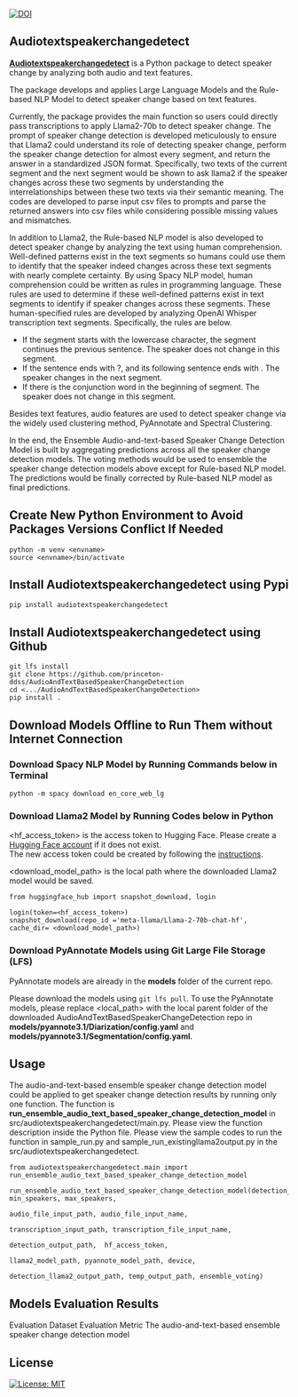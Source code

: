 [![DOI](https://zenodo.org/badge/DOI/10.5281/zenodo.10712696.svg)](https://doi.org/10.5281/zenodo.10712696)

## Audiotextspeakerchangedetect ##
**[Audiotextspeakerchangedetect](https://github.com/princeton-ddss/AudioAndTextBasedSpeakerChangeDetection)** is a Python package to detect speaker change by analyzing both audio and text features.

The package develops and applies Large Language Models and the Rule-based NLP Model to detect speaker change based on text features. 

Currently, the package provides the main function so users could directly pass transcriptions to apply Llama2-70b to detect speaker change. The prompt of speaker change detection 
is developed meticulously to ensure that Llama2 could understand its role of detecting speaker change, perform the speaker change detection for almost every segment, and return the answer in a standardized JSON format. 
Specifically, two texts of the current segment and the next segment would be shown to ask llama2 if the speaker changes across these two segments by understanding the interrelationships 
between these two texts via their semantic meaning. The codes are developed to parse input csv files to prompts and parse the returned answers into csv files
while considering possible missing values and mismatches. 

In addition to Llama2, the Rule-based NLP model is also developed to detect speaker change by analyzing the text using human comprehension. Well-defined patterns exist in the text segments 
so humans could use them to identify that the speaker indeed changes across these text segments with nearly complete certainty. 
By using Spacy NLP model, human comprehension could be written as rules in programming language. 
These rules are used to determine if these well-defined patterns exist in text segments to identify if speaker changes across these segments. 
These human-specified rules are developed by analyzing OpenAI Whisper transcription text segments. Specifically, the rules are below.
 * If the segment starts with the lowercase character, the segment continues the previous sentence. The speaker does not change in this segment.
 * If the sentence ends with ?, and its following sentence ends with . The speaker changes in the next segment.
 * If there is the conjunction word in the beginning of segment. The speaker does not change in this segment.

Besides text features, audio features are used to detect speaker change via the widely used clustering method, PyAnnotate and Spectral Clustering.

In the end, the Ensemble Audio-and-text-based Speaker Change Detection Model is built by aggregating predictions across all the speaker change detection models. The voting methods would be used to ensemble the speaker change detection models above except for Rule-based NLP model.
The predictions would be finally corrected by Rule-based NLP model as final predictions.

## Create New Python Environment to Avoid Packages Versions Conflict If Needed
```
python -m venv <envname>
source <envname>/bin/activate
```

## Install **Audiotextspeakerchangedetect** using Pypi
```
pip install audiotextspeakerchangedetect
```

## Install **Audiotextspeakerchangedetect** using Github
```
git lfs install
git clone https://github.com/princeton-ddss/AudioAndTextBasedSpeakerChangeDetection
cd <.../AudioAndTextBasedSpeakerChangeDetection>
pip install .
```

## Download Models Offline to Run Them without Internet Connection
### Download Spacy NLP Model by Running Commands below in Terminal
```
python -m spacy download en_core_web_lg
```

### Download Llama2 Model by Running Codes below in Python
<hf_access_token> is the access token to Hugging Face.
Please create a [Hugging Face account](https://huggingface.co/) if it does not exist.  
The new access token could be created by following the [instructions](https://huggingface.co/docs/hub/en/security-tokens).

<download_model_path> is the local path where the downloaded Llama2 model would be saved.
```
from huggingface_hub import snapshot_download, login

login(token=<hf_access_token>)
snapshot_download(repo_id ='meta-llama/Llama-2-70b-chat-hf',  cache_dir= <download_model_path>)
```

### Download PyAnnotate Models using Git Large File Storage (LFS)

PyAnnotate models are already in the **models** folder of the current repo. 

Please download the models using ```git lfs pull```.
To use the PyAnnotate models, please replace <local_path> with the local parent folder of the downloaded AudioAndTextBasedSpeakerChangeDetection repo in **models/pyannote3.1/Diarization/config.yaml** and
**models/pyannote3.1/Segmentation/config.yaml**.


## Usage
The audio-and-text-based ensemble speaker change detection model could be applied to get speaker change detection results by running only one function.
The function is **run_ensemble_audio_text_based_speaker_change_detection_model** in src/audiotextspeakerchangedetect/main.py.
Please view the function description inside the Python file.
Please view the sample codes to run the function in sample_run.py and sample_run_existingllama2output.py in the src/audiotextspeakerchangedetect.
```
from audiotextspeakerchangedetect.main import run_ensemble_audio_text_based_speaker_change_detection_model

run_ensemble_audio_text_based_speaker_change_detection_model(detection_models, min_speakers, max_speakers,
                                                           audio_file_input_path, audio_file_input_name,
                                                           transcription_input_path, transcription_file_input_name,
                                                           detection_output_path,  hf_access_token,
                                                           llama2_model_path, pyannote_model_path, device,
                                                           detection_llama2_output_path, temp_output_path, ensemble_voting)
```

## Models Evaluation Results
Evaluation Dataset
Evaluation Metric
The audio-and-text-based ensemble speaker change detection model 

## License
[![License: MIT](https://img.shields.io/badge/License-MIT-yellow.svg)](https://opensource.org/licenses/MIT)
